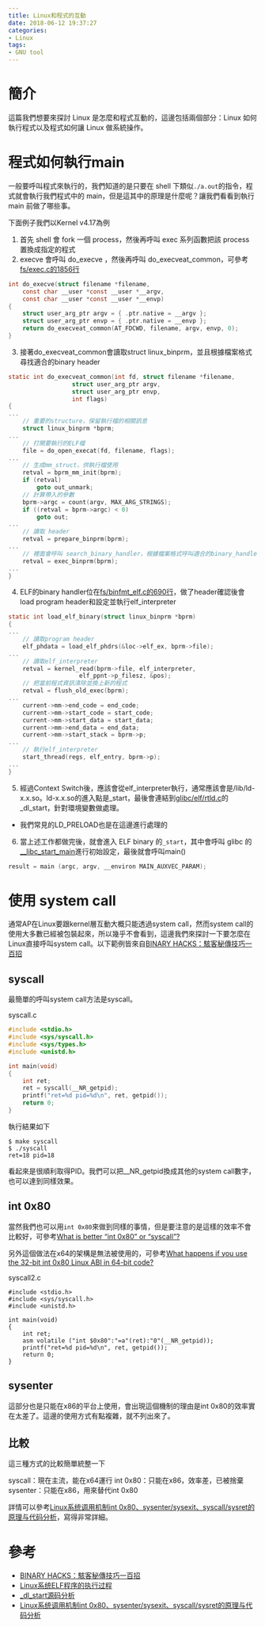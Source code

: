 ```yaml
---
title: Linux和程式的互動
date: 2018-06-12 19:37:27
categories:
- Linux
tags:
- GNU tool
---
```

# 簡介
這篇我們想要來探討 Linux 是怎麼和程式互動的，這邊包括兩個部分：Linux 如何執行程式以及程式如何讓 Linux 做系統操作。

# 程式如何執行main
一般要呼叫程式來執行的，我們知道的是只要在 shell 下類似`./a.out`的指令，程式就會執行我們程式中的 main，但是這其中的原理是什麼呢？讓我們看看到執行 main 前做了哪些事。

下面例子我們以Kernel v4.17為例

1. 首先 shell 會 fork 一個 process，然後再呼叫 exec 系列函數把該 process 置換成指定的程式
2. execve 會呼叫 do_execve ，然後再呼叫 do_execveat_common，可參考[fs/exec.c的1856行](https://elixir.bootlin.com/linux/v4.17/source/fs/exec.c#L1856)
```c
int do_execve(struct filename *filename,
	const char __user *const __user *__argv,
	const char __user *const __user *__envp)
{
	struct user_arg_ptr argv = { .ptr.native = __argv };
	struct user_arg_ptr envp = { .ptr.native = __envp };
	return do_execveat_common(AT_FDCWD, filename, argv, envp, 0);
}
```
3. 接著do_execveat_common會讀取struct linux_binprm，並且根據檔案格式尋找適合的binary header
```c
static int do_execveat_common(int fd, struct filename *filename,
			      struct user_arg_ptr argv,
			      struct user_arg_ptr envp,
			      int flags)
{
...
    // 重要的structure，保留執行檔的相關訊息
	struct linux_binprm *bprm;
...
    // 打開要執行的ELF檔
	file = do_open_execat(fd, filename, flags);
...
    // 生成mm_struct，供執行檔使用
	retval = bprm_mm_init(bprm);
	if (retval)
		goto out_unmark;
    // 計算帶入的參數
	bprm->argc = count(argv, MAX_ARG_STRINGS);
	if ((retval = bprm->argc) < 0)
		goto out;
...
    // 讀取 header
	retval = prepare_binprm(bprm);
...
    // 裡面會呼叫 search_binary_handler，根據檔案格式呼叫適合的binary_handler
	retval = exec_binprm(bprm);
...
}
```
4. ELF的binary handler位在[fs/binfmt_elf.c的690行](https://elixir.bootlin.com/linux/v4.17/source/fs/binfmt_elf.c#L690)，做了header確認後會load program header和設定並執行elf_interpreter
```c
static int load_elf_binary(struct linux_binprm *bprm)
{
...
    // 讀取program header
	elf_phdata = load_elf_phdrs(&loc->elf_ex, bprm->file);
...
    // 讀取elf_interpreter
    retval = kernel_read(bprm->file, elf_interpreter,
                    elf_ppnt->p_filesz, &pos);
    // 把當前程式資訊清除並換上新的程式
    retval = flush_old_exec(bprm);
...
    current->mm->end_code = end_code;
	current->mm->start_code = start_code;
	current->mm->start_data = start_data;
	current->mm->end_data = end_data;
	current->mm->start_stack = bprm->p;
...
    // 執行elf_interpreter
    start_thread(regs, elf_entry, bprm->p);
...
}
```
5. 經過Context Switch後，應該會從elf_interpreter執行，通常應該會是/lib/ld-x.x.so。ld-x.x.so的進入點是_start，最後會連結到[glibc/elf/rtld.c](https://code.woboq.org/userspace/glibc/elf/rtld.c.html)的_dl_start，針對環境變數做處理。
  - 我們常見的LD_PRELOAD也是在這邊進行處理的
6. 當上述工作都做完後，就會進入 ELF binary 的`_start`，其中會呼叫 glibc 的[__libc_start_main](https://code.woboq.org/userspace/glibc/csu/libc-start.c.html)進行初始設定，最後就會呼叫main()
```c
result = main (argc, argv, __environ MAIN_AUXVEC_PARAM);
```

# 使用 system call
通常AP在Linux要跟kernel層互動大概只能透過system call，然而system call的使用大多數已經被包裝起來，所以幾乎不會看到，這邊我們來探討一下要怎麼在Linux直接呼叫system call。以下範例皆來自[BINARY HACKS：駭客秘傳技巧一百招](http://www.books.com.tw/products/0010587783)

## syscall
最簡單的呼叫system call方法是syscall。

syscall.c
```c
#include <stdio.h>
#include <sys/syscall.h>
#include <sys/types.h>
#include <unistd.h>

int main(void)
{
    int ret;
    ret = syscall(__NR_getpid);
    printf("ret=%d pid=%d\n", ret, getpid());
    return 0;
}
```
執行結果如下
```
$ make syscall
$ ./syscall
ret=18 pid=18
```
看起來是很順利取得PID。我們可以把__NR_getpid換成其他的system call數字，也可以達到同樣效果。

## int 0x80
當然我們也可以用`int 0x80`來做到同樣的事情，但是要注意的是這樣的效率不會比較好，可參考[What is better “int 0x80” or “syscall”?](https://stackoverflow.com/questions/12806584/what-is-better-int-0x80-or-syscall)

另外這個做法在x64的架構是無法被使用的，可參考[What happens if you use the 32-bit int 0x80 Linux ABI in 64-bit code?](https://stackoverflow.com/questions/46087730/what-happens-if-you-use-the-32-bit-int-0x80-linux-abi-in-64-bit-code)

syscall2.c
```
#include <stdio.h>
#include <sys/syscall.h>
#include <unistd.h>

int main(void)
{
    int ret;
    asm volatile ("int $0x80":"=a"(ret):"0"(__NR_getpid));
    printf("ret=%d pid=%d\n", ret, getpid());
    return 0;
}
```

## sysenter
這部分也是只能在x86的平台上使用，會出現這個機制的理由是int 0x80的效率實在太差了。這邊的使用方式有點複雜，就不列出來了。

## 比較
這三種方式的比較簡單統整一下

syscall：現在主流，能在x64運行
int 0x80：只能在x86，效率差，已被捨棄
sysenter：只能在x86，用來替代int 0x80

詳情可以參考[Linux系统调用机制int 0x80、sysenter/sysexit、syscall/sysret的原理与代码分析](https://www.jianshu.com/p/f4c04cf8e406)，寫得非常詳細。

# 參考
* [BINARY HACKS：駭客秘傳技巧一百招](http://www.books.com.tw/products/0010587783)
* [Linux系统ELF程序的执行过程](https://blog.csdn.net/eleven_xiy/article/details/77876702)
* [_dl_start源码分析](https://blog.csdn.net/conansonic/article/details/54236335)
* [Linux系统调用机制int 0x80、sysenter/sysexit、syscall/sysret的原理与代码分析](https://www.jianshu.com/p/f4c04cf8e406)